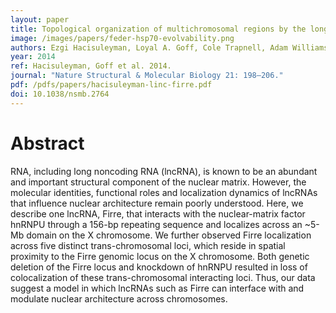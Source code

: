 ```yaml
---
layout: paper
title: Topological organization of multichromosomal regions by the long intergenic noncoding RNA Firre
image: /images/papers/feder-hsp70-evolvability.png
authors: Ezgi Hacisuleyman, Loyal A. Goff, Cole Trapnell, Adam Williams, Jorge Henao-Mejia, Lei Sun, Patrick McClanahan, David G. Hendrickson, Martin Sauvageau, David R. Kelley, Michael Morse, Jesse Engreitz, Eric S. Lander, Mitch Guttman, Harvey F. Lodish, Richard Flavell, Arjun Raj, John L. Rinn.
year: 2014
ref: Hacisuleyman, Goff et al. 2014.
journal: "Nature Structural & Molecular Biology 21: 198–206."
pdf: /pdfs/papers/hacisuleyman-linc-firre.pdf
doi: 10.1038/nsmb.2764
---
```


# Abstract

RNA, including long noncoding RNA (lncRNA), is known to be an abundant and important structural component of the nuclear matrix. However, the molecular identities, functional roles and localization dynamics of lncRNAs that influence nuclear architecture remain poorly understood. Here, we describe one lncRNA, Firre, that interacts with the nuclear-matrix factor hnRNPU through a 156-bp repeating sequence and localizes across an ~5-Mb domain on the X chromosome. We further observed Firre localization across five distinct trans-chromosomal loci, which reside in spatial proximity to the Firre genomic locus on the X chromosome. Both genetic deletion of the Firre locus and knockdown of hnRNPU resulted in loss of colocalization of these trans-chromosomal interacting loci. Thus, our data suggest a model in which lncRNAs such as Firre can interface with and modulate nuclear architecture across chromosomes.